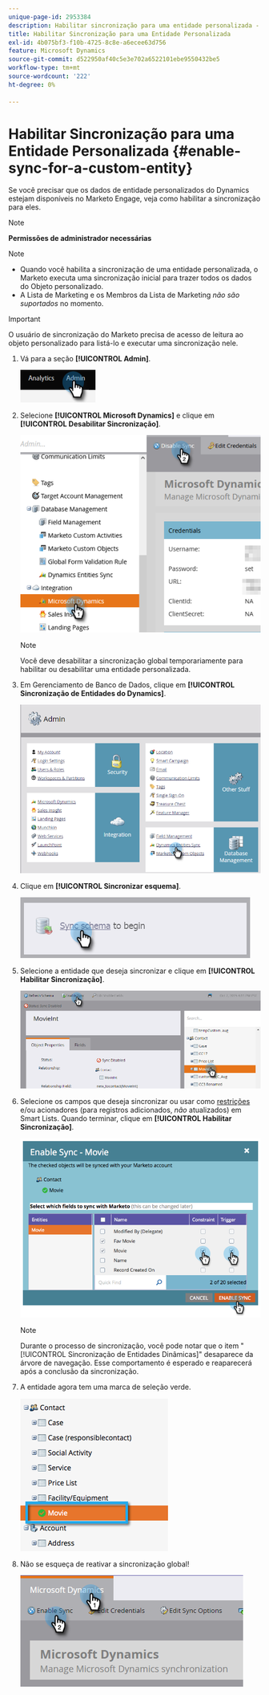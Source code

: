 ```yaml
---
unique-page-id: 2953384
description: Habilitar sincronização para uma entidade personalizada - Documentação do Marketo - Documentação do produto
title: Habilitar Sincronização para uma Entidade Personalizada
exl-id: 4b075bf3-f10b-4725-8c8e-a6ecee63d756
feature: Microsoft Dynamics
source-git-commit: d522950af40c5e3e702a6522101ebe9550432be5
workflow-type: tm+mt
source-wordcount: '222'
ht-degree: 0%

---
```


# Habilitar Sincronização para uma Entidade Personalizada {#enable-sync-for-a-custom-entity}

Se você precisar que os dados de entidade personalizados do Dynamics estejam disponíveis no Marketo Engage, veja como habilitar a sincronização para eles.

>[!NOTE]
>
>**Permissões de administrador necessárias**

>[!NOTE]
>
>* Quando você habilita a sincronização de uma entidade personalizada, o Marketo executa uma sincronização inicial para trazer todos os dados do Objeto personalizado.
>* A Lista de Marketing e os Membros da Lista de Marketing _não são suportados_ no momento.

>[!IMPORTANT]
>
>O usuário de sincronização do Marketo precisa de acesso de leitura ao objeto personalizado para listá-lo e executar uma sincronização nele.

1. Vá para a seção **[!UICONTROL Admin]**.

   ![](assets/enable-sync-for-a-custom-entity-1.png)

1. Selecione **[!UICONTROL Microsoft Dynamics]** e clique em **[!UICONTROL Desabilitar Sincronização]**.

   ![](assets/enable-sync-for-a-custom-entity-2.png)

   >[!NOTE]
   >
   >Você deve desabilitar a sincronização global temporariamente para habilitar ou desabilitar uma entidade personalizada.

1. Em Gerenciamento de Banco de Dados, clique em **[!UICONTROL Sincronização de Entidades do Dynamics]**.

   ![](assets/enable-sync-for-a-custom-entity-3.png)

1. Clique em **[!UICONTROL Sincronizar esquema]**.

   ![](assets/enable-sync-for-a-custom-entity-4.png)

1. Selecione a entidade que deseja sincronizar e clique em **[!UICONTROL Habilitar Sincronização]**.

   ![](assets/enable-sync-for-a-custom-entity-5.png)

1. Selecione os campos que deseja sincronizar ou usar como [restrições](/help/marketo/product-docs/core-marketo-concepts/smart-lists-and-static-lists/using-smart-lists/add-a-constraint-to-a-smart-list-filter.md) e/ou acionadores (para registros adicionados, _não_ atualizados) em Smart Lists. Quando terminar, clique em **[!UICONTROL Habilitar Sincronização]**.

   ![](assets/enable-sync-for-a-custom-entity-6.png)

   >[!NOTE]
   >
   >Durante o processo de sincronização, você pode notar que o item &quot;[!UICONTROL Sincronização de Entidades Dinâmicas]&quot; desaparece da árvore de navegação. Esse comportamento é esperado e reaparecerá após a conclusão da sincronização.

1. A entidade agora tem uma marca de seleção verde.

   ![](assets/enable-sync-for-a-custom-entity-7.png)

1. Não se esqueça de reativar a sincronização global!

   ![](assets/enable-sync-for-a-custom-entity-8.png)
